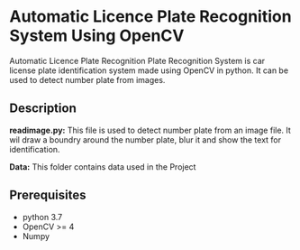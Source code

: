 # Automatic Licence Plate Recognition System Using OpenCV

Automatic Licence Plate Recognition Plate Recognition System is car license plate identification system made using OpenCV in python. It can be used to detect number plate from images.

## Description

**readimage.py:** This file is used to detect number plate from an image file. It wil draw a boundry around the number plate, blur it and show the text for identification.

**Data:** This folder contains data used in the Project

## Prerequisites

* python 3.7
* OpenCV >= 4
* Numpy
